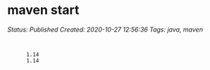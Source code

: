 # maven start

_Status: Published_
_Created: 2020-10-27 12:56:36_
_Tags: java, maven_

<code>
<properties> 
      <maven.compiler.source>1.14</maven.compiler.source> 
      <maven.compiler.target>1.14</maven.compiler.target> 
   </properties>
</code>